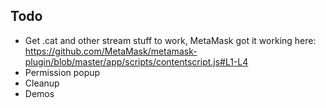 ## Todo

- Get .cat and other stream stuff to work, MetaMask got it working here: https://github.com/MetaMask/metamask-plugin/blob/master/app/scripts/contentscript.js#L1-L4
- Permission popup
- Cleanup
- Demos
